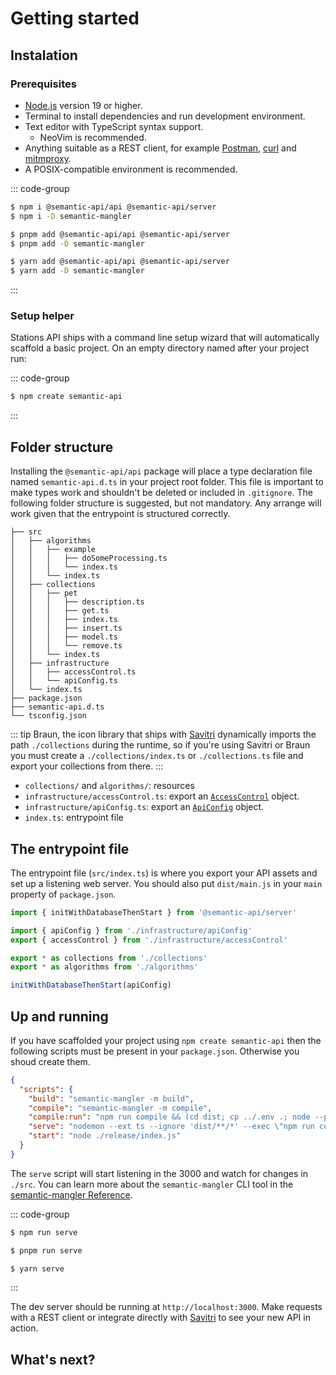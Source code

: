 # Getting started

## Instalation

### Prerequisites

- [Node.js](https://nodejs.org) version 19 or higher.
- Terminal to install dependencies and run development environment.
- Text editor with TypeScript syntax support.
    - NeoVim is recommended.
- Anything suitable as a REST client, for example [Postman](https://www.postman.com/), [curl](https://curl.se/) and [mitmproxy](https://mitmproxy.org/).
- A POSIX-compatible environment is recommended.

::: code-group

```sh [npm]
$ npm i @semantic-api/api @semantic-api/server
$ npm i -D semantic-mangler
```

```sh [pnpm]
$ pnpm add @semantic-api/api @semantic-api/server
$ pnpm add -D semantic-mangler
```

```sh [yarn]
$ yarn add @semantic-api/api @semantic-api/server
$ yarn add -D semantic-mangler
```

:::

### Setup helper

Stations API ships with a command line setup wizard that will automatically scaffold a basic project. On an empty directory named after your project run:

::: code-group

```sh [npm]
$ npm create semantic-api
```

:::

##  Folder structure

Installing the `@semantic-api/api` package will place a type declaration file named `semantic-api.d.ts` in your project root folder. This file is important to make types work and shouldn't be deleted or included in `.gitignore`. The following folder structure is suggested, but not mandatory. Any arrange will work given that the entrypoint is structured correctly.

```
├── src
│   ├── algorithms
│   │   ├── example
│   │   │   ├── doSomeProcessing.ts
│   │   │   └── index.ts
│   │   └── index.ts
│   ├── collections
│   │   ├── pet
│   │   │   ├── description.ts
│   │   │   ├── get.ts
│   │   │   ├── index.ts
│   │   │   ├── insert.ts
│   │   │   ├── model.ts
│   │   │   └── remove.ts
│   │   └── index.ts
│   ├── infrastructure
│   │   ├── accessControl.ts
│   │   └── apiConfig.ts
│   └── index.ts
├── package.json
├── semantic-api.d.ts
└── tsconfig.json
```

::: tip
Braun, the icon library that ships with [Savitri](https://savitriframework.github.io/docs/) dynamically imports the path `./collections` during the runtime, so if you're using Savitri or Braun you must create a `./collections/index.ts` or `./collections.ts` file and export your collections from there.
:::

- `collections/` and `algorithms/`: resources
- `infrastructure/accessControl.ts`: export an [`AccessControl`](/access-control/#accesscontrol) object.
- `infrastructure/apiConfig.ts`: export an [`ApiConfig`]() object.
- `index.ts`: entrypoint file

## The entrypoint file

The entrypoint file (`src/index.ts`) is where you export your API assets and set up a listening web server. You should also put `dist/main.js` in your `main` property of `package.json`.

```typescript
import { initWithDatabaseThenStart } from '@semantic-api/server'

import { apiConfig } from './infrastructure/apiConfig'
export { accessControl } from './infrastructure/accessControl'

export * as collections from './collections'
export * as algorithms from './algorithms'

initWithDatabaseThenStart(apiConfig)
```

## Up and running

If you have scaffolded your project using `npm create semantic-api` then the following scripts must be present in your `package.json`. Otherwise you shoud create them.

```json
{
  "scripts": {
    "build": "semantic-mangler -m build",
    "compile": "semantic-mangler -m compile",
    "compile:run": "npm run compile && (cd dist; cp ../.env .; node --preserve-symlinks index.js)",
    "serve": "nodemon --ext ts --ignore 'dist/**/*' --exec \"npm run compile:run\"",
    "start": "node ./release/index.js"
  }
}
```

The `serve` script will start listening in the 3000 and watch for changes in `./src`. You can learn more about the `semantic-mangler` CLI tool in the [semantic-mangler Reference]().

::: code-group

```sh [npm]
$ npm run serve
```

```sh [pnpm]
$ pnpm run serve
```

```sh [yarn]
$ yarn serve
```

:::

The dev server should be running at `http://localhost:3000`. Make requests with a REST client or integrate directly with [Savitri]() to see your new API in action.

## What's next?
